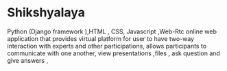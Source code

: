# Shikshyalaya
Python (Django framework ),HTML , CSS, Javascript ,Web-Rtc
online web application that provides virtual platform for user to have two-way
interaction with experts and other participations, allows participants to communicate
with one another, view presentations ,files , ask question and give answers ,
